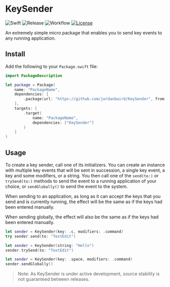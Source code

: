 # KeySender

![Swift](https://img.shields.io/badge/Swift-5.5%2B-orange)
![Release](https://img.shields.io/github/v/release/jordanbaird/KeySender)
![Workflow](https://img.shields.io/github/workflow/status/jordanbaird/KeySender/Swift)
[![License](https://img.shields.io/github/license/jordanbaird/KeySender)](https://github.com/jordanbaird/KeySender/blob/main/LICENSE)

An extremely simple micro package that enables you to send key events to any 
running application.

## Install

Add the following to your `Package.swift` file:

```swift
import PackageDescription

let package = Package(
    name: "PackageName",
    dependencies: [
        .package(url: "https://github.com/jordanbaird/KeySender", from: "0.0.5")
    ],
    targets: [
        .target(
            name: "PackageName",
            dependencies: ["KeySender"]
        )
    ]
)
```

## Usage

To create a key sender, call one of its initializers. You can create an instance with multiple 
key events that will be sent in succession, a single key event, a key and some modifiers, or a 
string. You then call one of the `send(to:)` or `trySend(to:)` methods to send the event to a 
running application of your choice, or  `sendGlobally()` to send the event to the system.

When sending to an application, as long as it can accept the keys that you send and is currently 
running, the effect will be the same as if the keys had been entered manually.

When sending globally, the effect will also be the same as if the keys had been entered manually.
```swift
let sender = KeySender(key: .c, modifiers: .command)
try sender.send(to: "TextEdit")

let sender = KeySender(string: "Hello")
sender.trySend(to: "TextEdit")

let sender = KeySender(key: .space, modifiers: .command)
sender.sendGlobally()
```
> Note: As KeySender is under active development, source stability is not guaranteed between releases.
